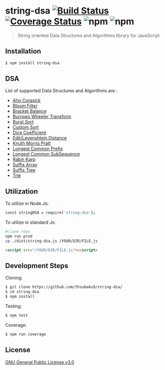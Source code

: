 # string-dsa [![Build Status](https://travis-ci.com/thsubaku9/string-dsa.svg?branch=main)](https://travis-ci.com/thsubaku9/string-dsa) [![Coverage Status](https://coveralls.io/repos/github/thsubaku9/string-dsa/badge.svg?branch=main)](https://coveralls.io/github/thsubaku9/string-dsa?branch=main) ![npm](https://img.shields.io/npm/dt/string-dsa?color=fddb3a) ![npm](https://img.shields.io/badge/Niche-Yep!-ff69b4)
> String oriented Data Structures and Algorithms library for JavaScript

## Installation

```sh
$ npm install string-dsa
```

## DSA

List of supported Data Structures and Algorithms are :

- [Aho Corasick](https://github.com/thsubaku9/string-dsa/blob/main/src/search/AhoCorasick.js)
- [Bloom Filter](https://github.com/thsubaku9/string-dsa/blob/main/src/BloomFilter.js)
- [Bracket Balance](https://github.com/thsubaku9/string-dsa/blob/main/src/bracketBalance.js)
- [Burrows Wheeler Transform](https://github.com/thsubaku9/string-dsa/blob/main/src/suffix/BWT.js)
- [Burst Sort](https://github.com/thsubaku9/string-dsa/blob/main/src/sort/burstSort.js)
- [Custom Sort](https://github.com/thsubaku9/string-dsa/blob/main/src/sort/stringSort.js)
- [Dice Coefficient](https://github.com/thsubaku9/string-dsa/blob/main/src/dice_coeff.js)
- [Edit/Levenshtein Distance](https://github.com/thsubaku9/string-dsa/blob/main/src/edit_distance.js)
- [Knuth Morris Pratt](https://github.com/thsubaku9/string-dsa/blob/main/src/search/kmp.js)
- [Longest Common Prefix](https://github.com/thsubaku9/string-dsa/blob/main/src/suffix/SuffixMain.js)
- [Longest Common SubSequence](https://github.com/thsubaku9/string-dsa/blob/main/src/lcs.js)
- [Rabin Karp](https://github.com/thsubaku9/string-dsa/blob/main/src/search/rabin_karp.js)
- [Suffix Array](https://github.com/thsubaku9/string-dsa/blob/main/src/suffix/SuffixMain.js)
- [Suffix Tree](https://github.com/thsubaku9/string-dsa/blob/main/src/suffix/SuffixMain.js)
- [Trie](https://github.com/thsubaku9/string-dsa/blob/main/src/Trie.js)
## Utilization

To utilize in Node.Js:

```sh
const stringDSA = require('string-dsa');
```

To utilize in standard Js:

```sh
#clone repo
npm run prod
cp ./dist/string-dsa.js /YOUR/DIR/FILE.js
```

```html
<script src="/YOUR/DIR/FILE.js"></script>
```
## Development Steps

Cloning:

```sh
$ git clone https://github.com/thsubaku9/string-dsa/
$ cd string-dsa
$ npm install
```

Testing:

```sh
$ npm test
```

Coverage:

```sh
$ npm run coverage
```


## License

[GNU General Public License v3.0](https://github.com/thsubaku9/string-dsa/blob/main/LICENSE)
